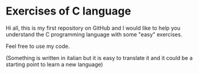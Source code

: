 # Exercises of C language
Hi all, this is my first repository on GitHub and I would like to help you understand the C programming language with some "easy" exercises.

Feel free to use my code.

(Something is written in italian but it is easy to translate it and it could be a starting point to learn a new language)
